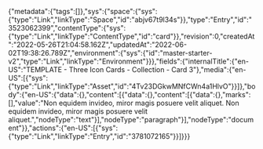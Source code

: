 {"metadata":{"tags":[]},"sys":{"space":{"sys":{"type":"Link","linkType":"Space","id":"abjv67t9l34s"}},"type":"Entry","id":"3523062399","contentType":{"sys":{"type":"Link","linkType":"ContentType","id":"card"}},"revision":0,"createdAt":"2022-05-26T21:04:58.162Z","updatedAt":"2022-06-02T19:38:26.789Z","environment":{"sys":{"id":"master-starter-v2","type":"Link","linkType":"Environment"}}},"fields":{"internalTitle":{"en-US":"TEMPLATE - Three Icon Cards - Collection - Card 3"},"media":{"en-US":[{"sys":{"type":"Link","linkType":"Asset","id":"4Tv23DGkwMNfCWn4a1HlvO"}}]},"body":{"en-US":{"data":{},"content":[{"data":{},"content":[{"data":{},"marks":[],"value":"Non equidem invideo, miror magis posuere velit aliquet. Non equidem invideo, miror magis posuere velit aliquet.","nodeType":"text"}],"nodeType":"paragraph"}],"nodeType":"document"}},"actions":{"en-US":[{"sys":{"type":"Link","linkType":"Entry","id":"3781072165"}}]}}}